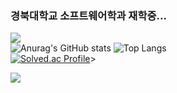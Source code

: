 ### 경북대학교 소프트웨어학과 재학중... ###

<!--
**IanToo2/IanToo2** is a ✨ _special_ ✨ repository because its `README.md` (this file) appears on your GitHub profile.

Here are some ideas to get you started:

- 🔭 I’m currently working on ...
- 🌱 I’m currently learning ...
- 👯 I’m looking to collaborate on ...
- 🤔 I’m looking for help with ...
- 💬 Ask me about ...
- 📫 How to reach me: ...
- 😄 Pronouns: ...
- ⚡ Fun fact: ...
-->
<a href="버튼을 눌렀을 때 이동할 링크" target="_blank"><img src="https://img.shields.io/badge/뱃지레이블-배경색?style=뱃지모양&logo=로고&logoColor=로고색상"/></a><br>
![Anurag's GitHub stats](https://github-readme-stats.vercel.app/api?username=IanToo2&show_icons=true&theme=tokyonight)
![Top Langs](https://github-readme-stats.vercel.app/api/top-langs/?username=IanToo2&layout=compact&theme=gruvbox)<br>
[![Solved.ac Profile](http://mazassumnida.wtf/api/generate_badge?boj=rlawjddla0203)](https://solved.ac/rlawjddla0203)><br>


<img src="https://img.shields.io/badge/#3776AB?style=flat-square&logo=simpleicons_python&logoColor=white"/>
